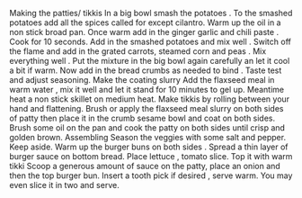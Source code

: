 Making the patties/ tikkis
In a big bowl smash the potatoes .
To the smashed potatoes add all the spices called for except cilantro.
Warm up the oil in a non stick broad pan. Once warm add in the ginger garlic and chili paste .
Cook for 10 seconds. Add in the smashed potatoes and mix well .
Switch off the flame and add in the grated carrots, steamed corn and peas .
Mix everything well .
Put the mixture in the big bowl again carefully an let it cool a bit if warm.
Now add in the bread crumbs as needed to bind .
Taste test and adjust seasoning.
Make the coating slurry
Add the flaxseed meal in warm water , mix it well and let it stand for 10 minutes to gel up.
Meantime heat a non stick skillet on medium heat.
Make tikkis by rolling between your hand and flattening.
Brush or apply the flaxseed meal slurry on both sides of patty then place it in the crumb sesame bowl and coat on both sides.
Brush some oil on the pan and cook the patty on both sides until crisp and golden brown.
Assembling
Season the veggies with some salt and pepper. Keep aside.
Warm up the burger buns on both sides .
Spread a thin layer of burger sauce on bottom bread.
Place lettuce , tomato slice.
Top it with warm tikki
Scoop a generous amount of sauce on the patty, place an onion and then the top burger bun.
Insert a tooth pick if desired , serve warm.
You may even slice it in two and serve.